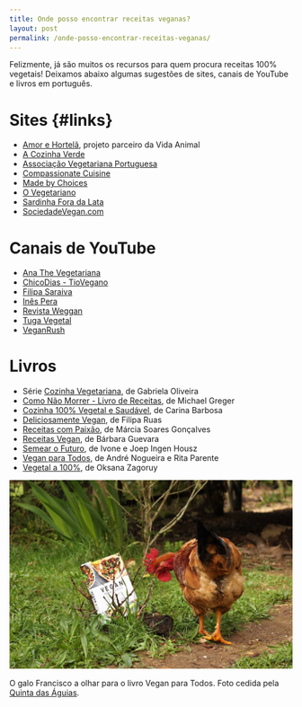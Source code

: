 ```yaml
---
title: Onde posso encontrar receitas veganas?
layout: post
permalink: /onde-posso-encontrar-receitas-veganas/
---
```


Felizmente, já são muitos os recursos para quem procura receitas 100% vegetais! Deixamos abaixo algumas sugestões de sites, canais de YouTube e livros em português.

# Sites {#links}

* [Amor e Hortelã](https://www.amorehortela.pt/p/receitas.html), projeto parceiro da Vida Animal
* [A Cozinha Verde](https://acozinhaverde.blogs.sapo.pt/tag/receitas)
* [Associação Vegetariana Portuguesa](https://www.avp.org.pt/receitas)
* [Compassionate Cuisine](https://compassionatecuisineblog.com/receitas/)
* [Made by Choices](https://madebychoices.pt/receitas-saudaveis)
* [O Vegetariano](http://ovegetariano.pt/asreceitas/receitas/)
* [Sardinha Fora da Lata](https://sardinhaforadalata.com/receitas-categorias)
* [SociedadeVegan.com](https://sociedadevegan.com/category/receitas-vegan)

# Canais de YouTube
* [Ana The Vegetariana](https://www.youtube.com/channel/UCNazaaZA5SiUpgXHXVhjHtA)
* [ChicoDias - TioVegano](https://www.youtube.com/watch?v=Ai1rvFr-ojM)
* [Filipa Saraiva](https://www.youtube.com/channel/UC18HiAPHfa7aFBQDcsXhwig)
* [Inês Pera](https://www.youtube.com/channel/UCXoHIQIbFrE6HAX6jzHX6mQ)
* [Revista Weggan](https://www.youtube.com/channel/UCSNJk1wttQPIV5oiiFJQk9A)
* [Tuga Vegetal](https://www.youtube.com/c/TugaVegetal)
* [VeganRush](https://www.youtube.com/channel/UC0bhy4T_OCfVDj74SBzoUvA)

# Livros

* Série [Cozinha Vegetariana](http://gabrielaoliveira.weebly.com/livros.html), de Gabriela Oliveira
* [Como Não Morrer - Livro de Receitas](https://www.leyaonline.com/pt/livros/saude/como-nao-morrer-livro-de-receitas/), de Michael Greger
* [Cozinha 100% Vegetal e Saudável](https://nascente.pt/livros/cozinha-100-vegetal-e-saudavel), de Carina Barbosa
* [Deliciosamente Vegan](https://www.gostodeler.pt/libros/deliciosamente-vegan/MPT-001346), de Filipa Ruas
* [Receitas com Paixão](https://www.arteplural.pt/produtos/ficha/receitas-com-paixao/19596100), de Márcia Soares Gonçalves
* [Receitas Vegan](https://www.euroimpalabooks.com/produtos/173542/receitas-vegan), de Bárbara Guevara
* [Semear o Futuro](https://www.fnac.pt/Semear-o-Futuro-Joep-Ingen-Housz/a7146373), de Ivone e Joep Ingen Housz
* [Vegan para Todos](https://www.zeroaoito.pt/product-page/vegan-para-todos), de André Nogueira e Rita Parente
* [Vegetal a 100%](https://influencia.com.pt/livros/vegetal-a-100), de Oksana Zagoruy

![[Foto do galo Francisco a olhar para o livro Vegan para Todos]](/assets/images/quinta_aguias_galo_livro_vegano.jpg "O galo Francisco a olhar para o livro Vegan para Todos")

<div class="img-caption">O galo Francisco a olhar para o livro Vegan para Todos. Foto cedida pela <a href="https://www.facebook.com/associacaoquintadasaguias/photos/1700592383366526">Quinta das Águias</a>.</div>
